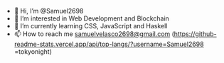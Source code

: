 - 👋 Hi, I’m @Samuel2698
- 👀 I’m interested in Web Development and Blockchain
- 🌱 I’m currently learning CSS, JavaScript and Haskell
- 📫 How to reach me samuelvelasco2698@gmail.com 
(https://github-readme-stats.vercel.app/api/top-langs/?username=Samuel2698
=tokyonight)
